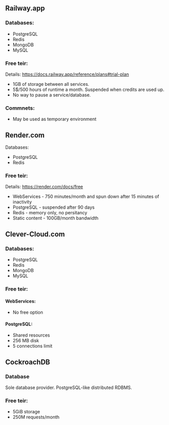## Railway.app
### Databases:
- PostgreSQL
- Redis
- MongoDB
- MySQL

### Free teir:
Details: https://docs.railway.app/reference/plans#trial-plan
- 1GB of storage between all services.  
- 5$/500 hours of runtime a month. Suspended when credits are used up.  
- No way to pause a service/database.  
### Commnets:
  - May be used as temporary environment


## Render.com
Databases:
- PostgreSQL
- Redis

### Free teir:
Details: https://render.com/docs/free

- WebServices - 750 minutes/month and spun down after 15 minutes of inactivity
- PostgreSQL - suspended after 90 days
- Redis - memory only, no persitancy
- Static content - 100GB/month bandwidth

## Clever-Cloud.com
### Databases:
- PostgreSQL
- Redis
- MongoDB
- MySQL

### Free teir:
#### WebServices: 
- No free option
#### PostgreSQL: 
- Shared resources
- 256 MB disk
- 5 connections limit

## CockroachDB
### Database
Sole database provider. PostgreSQL-like distributed RDBMS.

### Free teir:
- 5GiB storage
- 250M requests/month
